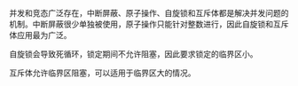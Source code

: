 并发和竞态广泛存在，中断屏蔽、原子操作、自旋锁和互斥体都是解决并发问题的机制。中断屏蔽很少单独被使用，原子操作只能针对整数进行，因此自旋锁和互斥体应用最为广泛。

自旋锁会导致死循环，锁定期间不允许阻塞，因此要求锁定的临界区小。

互斥体允许临界区阻塞，可以适用于临界区大的情况。